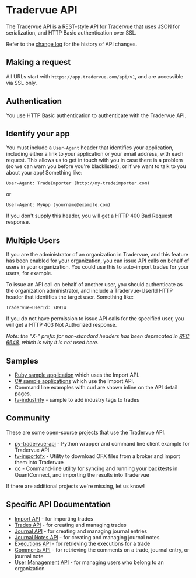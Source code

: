 Tradervue API
=============

The Tradervue API is a REST-style API for [Tradervue](http://www.tradervue.com)
that uses JSON for serialization, and HTTP Basic authentication over
SSL.

Refer to the [change log](CHANGELOG.md) for the history of API changes.

Making a request
----------------

All URLs start with `https://app.tradervue.com/api/v1`, and are accessible via SSL only.

Authentication
--------------

You use HTTP Basic authentication to authenticate with the Tradervue API.

Identify your app
-----------------

You must include a `User-Agent` header that identifies your application, including either a link
to your application or your email address, with each request. This allows us to get in touch with
you in case there is a problem (so we can warn you before you're blacklisted), or if we want to
talk to you about your app!  Something like:

```
User-Agent: TradeImporter (http://my-tradeimporter.com)
```

or

```
User-Agent: MyApp (yourname@example.com)
```

If you don't supply this header, you will get a HTTP 400 Bad Request response.

Multiple Users
--------------

If you are the administrator of an organization in Tradervue, and this feature has been enabled
for your organization, you can issue API calls on behalf of users in your organization. You could
use this to auto-import trades for your users, for example.

To issue an API call on behalf of another user, you should authenticate as the organization
administrator, and include a Tradervue-UserId HTTP header that identifies the target user. Something
like:

```
Tradervue-UserId: 78914
```

If you do not have permission to issue API calls for the specified user, you will get a HTTP 403
Not Authorized response.

*Note: the "X-" prefix for non-standard headers has been deprecated
in [RFC 6648](http://tools.ietf.org/html/rfc6648), which is why it is not used here.*

Samples
-------

- [Ruby sample application](https://github.com/tradervue/ruby-sample) which uses the Import API.
- [C# sample applications](https://github.com/tradervue/dotnet-sample) which use the Import API.
- Command line examples with curl are shown inline on the API detail pages.
- [tv-industrify](https://github.com/tradervue/tv-industrify) - sample to add industry tags to trades

Community
---------

These are some open-source projects that use the Tradervue API.

- [py-tradervue-api](https://github.com/nall/py-tradervue-api) - Python wrapper and command line client example for Tradervue API
- [tv-importofx](https://github.com/nall/tv-importofx) - Utility to download OFX files from a broker and import them into Tradervue
- [qc](https://github.com/jorgemanrubia/qc) - Command-line utility for syncing and running your backtests in QuantConnect, and importing the results into Tradervue

If there are additional projects we're missing, let us know!

Specific API Documentation
--------------------------

- [Import API](imports.md) - for importing trades
- [Trades API](trades.md) - for creating and managing trades
- [Journal API](journal.md) - for creating and managing journal entries
- [Journal Notes API](notes.md) - for creating and managing journal notes
- [Executions API](executions.md) - for retrieving the executions for a trade
- [Comments API](comments.md) - for retrieving the comments on a trade, journal entry, or journal note
- [User Management API](users.md) - for managing users who belong to an organization
